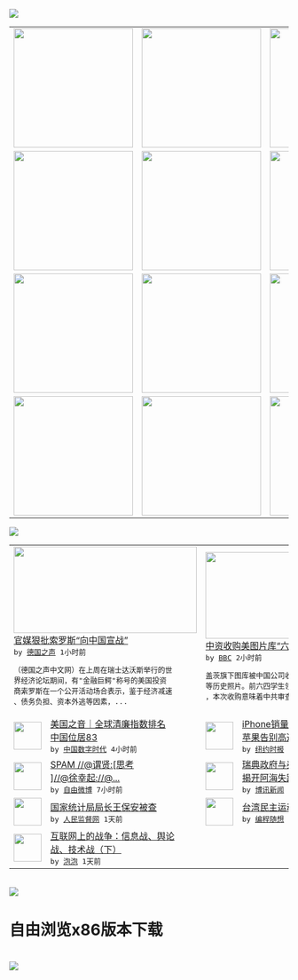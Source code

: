 

<a href="https://github.com/greatfire/z/raw/master/FreeBrowser.apk"><img src="https://raw.githubusercontent.com/greatfire/wiki/master/x/header.png" /></a><table><tr><td width="262" align="center" valign="center"><a href="https://github.com/greatfire/wiki/wiki/nyt" title="纽约时报中文网 国际纵览"><img src="https://raw.githubusercontent.com/greatfire/wiki/master/x/nyt_flag.png" width="215"/></a></td><td width="262" align="center" valign="center"><a href="https://github.com/greatfire/wiki/wiki/dw" title=""><img src="https://raw.githubusercontent.com/greatfire/wiki/master/x/dw_flag.png" width="215"/></a></td><td width="262" align="center" valign="center"><a href="https://github.com/greatfire/wiki/wiki/rmjd" title=""><img src="https://raw.githubusercontent.com/greatfire/wiki/master/x/rmjd_flag.png" width="215"/></a></td></tr><tr><td width="262" align="center" valign="center"><a href="https://github.com/paopaonetizen/website" title="泡泡 - 未经审查的互联网信息"><img src="https://raw.githubusercontent.com/greatfire/wiki/master/x/pp_flag.png" width="215"/></a></td><td width="262" align="center" valign="center"><a href="https://github.com/getlantern/mirror" title="以及自由微博和GreatFire.org官方中文论坛"><img src="https://raw.githubusercontent.com/greatfire/wiki/master/x/lantern_flag.png" width="215"/></a></td><td width="262" align="center" valign="center"><a href="https://github.com/cdtmirrors/m/" title=""><img src="https://raw.githubusercontent.com/greatfire/wiki/master/x/cdt_flag.png" width="215"/></a></td></tr><tr><td width="262" align="center" valign="center"><a href="https://github.com/program-think/blog" title="编程随想的博客"><img src="https://raw.githubusercontent.com/greatfire/wiki/master/x/pt_flag.png" width="215"/></a></td><td width="262" align="center" valign="center"><a href="https://github.com/greatfire/wiki/wiki/bbc" title=""><img src="https://raw.githubusercontent.com/greatfire/wiki/master/x/bbc_flag.png" width="215"/></a></td><td width="262" align="center" valign="center"><a href="https://github.com/freeweibo/s" title="自由微博 - 匿名和不受屏蔽的新浪微博搜索"><img src="https://raw.githubusercontent.com/greatfire/wiki/master/x/fw_flag.png" width="215"/></a></td></tr><tr><td width="262" align="center" valign="center"><a href="https://github.com/greatfire/wiki/wiki/google" title=""><img src="https://raw.githubusercontent.com/greatfire/wiki/master/x/google_flag.png" width="215"/></a></td><td width="262" align="center" valign="center"><a href="https://github.com/bxnews/boxun" title=""><img src="https://raw.githubusercontent.com/greatfire/wiki/master/x/bx_flag.png" width="215"/></a></td><td width="262" align="center" valign="center"><a href="https://github.com/greatfire/wiki/wiki/open-source" title="欢迎访问GreatFire.org开发者项目网站"><img src="https://raw.githubusercontent.com/greatfire/wiki/master/x/open-source_flag.png" width="215"/></a></td></tr></table><img src="https://raw.githubusercontent.com/greatfire/wiki/master/x/newsfeed text.png" /><table cols="4"><tr><td colspan="2" width="380"><a href="http://dw.com/p/1HkZk?maca=chi-GK-text-greatfire-all-chinese-15625-xml-mrss"><img src="http://www.dw.com/image/0,,18956926_302,00.jpg" width="330" height="156"/></a></br><a href="http://dw.com/p/1HkZk?maca=chi-GK-text-greatfire-all-chinese-15625-xml-mrss">官媒狠批索罗斯“向中国宣战”</a></br><kbd> by <a href="http://dw.de">德国之声</a> 1小时前 </kbd></br><pre>（德国之声中文网）在上周在瑞士达沃斯举行的世<br/>界经济论坛期间，有"金融巨鳄"称号的美国投资<br/>商索罗斯在一个公开活动场合表示，鉴于经济减速<br/>、债务负担、资本外逃等因素，...</pre></td><td colspan="2" width="380"><a href="http://www.bbc.com/zhongwen/simp/china/2016/01/160127_tank_man_pics_acquisition"><img src="http://a.files.bbci.co.uk/worldservice/live/assets/images/2016/01/27/160127095931_tank_man__144x81_reuters_nocredit.jpg" width="330" height="156"/></a></br><a href="http://www.bbc.com/zhongwen/simp/china/2016/01/160127_tank_man_pics_acquisition">中资收购美图片库“六四”照片命运堪忧</a></br><kbd> by <a href="http://www.bbc.co.uk/zhongwen/simp">BBC</a> 2小时前 </kbd></br><pre>盖茨旗下图库被中国公司收购，其中包括六四事件<br/>等历史照片。前六四学生领袖王丹和吾尓开希表示<br/>，本次收购意味着中共审查扩大到全球范围。</pre></td></tr><tr><td><img src="http://chinadigitaltimes.net/chinese/files/2016/01/%E6%B8%85%E5%BB%89%E6%8C%87%E6%95%B02016.png" width="50" height="50"/></td><td width="280"><a href="http://feedproxy.google.com/~r/chinadigitaltimes/zKps/~3/IOHvN6BISyE/">美国之音｜全球清廉指数排名 <br/>中国位居83</a></br><kbd> by <a href="http://chinadigitaltimes.net/chinese/">中国数字时代</a> 4小时前 </kbd></td><td><img src="http://static01.nyt.com/images/2016/01/27/technology/27apple-web/27apple-web-articleLarge.jpg" width="50" height="50"/></td><td width="280"><a href="https://d3qlz4p8smvoli.cloudfront.net/technology/20160127/c27apple/">iPhone销量增速创新低，<br/>苹果告别高速增长时代</a></br><kbd> by <a href="http://m.cn.nytimes.com/">纽约时报</a> 7小时前 </kbd></td></tr><tr><td><img src="https://raw.githubusercontent.com/greatfire/wiki/master/x/fw_logo.png" width="50" height="50"/></td><td width="280"><a href="https://freeweibo.com/weibo/3935877702902718">SPAM //@谓贤:[思考<br/>]//@徐幸起://@...</a></br><kbd> by <a href="https://freeweibo.com/">自由微博</a> 7小时前 </kbd></td><td><img src="http://www.boxun.com/news/images/2016/01/201601270034intl1.jpg" width="50" height="50"/></td><td width="280"><a href="http://www.boxun.com/news/gb/intl/2016/01/201601270034.shtml">瑞典政府与泰国警方联手调查将<br/>揭开阿海失踪之谜请看博...</a></br><kbd> by <a href="http://www.boxun.com">博讯新闻</a> 1天前 </kbd></td></tr><tr><td><img src="http://www.rmjdw.com/uploads/allimg/160126/192A3K52-0.jpg" width="50" height="50"/></td><td width="280"><a href="http://www.rmjdw.com//yongguandangan/20160126/15265.html">国家统计局局长王保安被查 </a></br><kbd> by <a href="http://www.rmjdw.com/">人民监督网</a> 1天前 </kbd></td><td><img src="http://lh3.googleusercontent.com/vU8ZzW4wa_O9VIqASs7k6acq5VlMLPoJC329h-IeSXAXWkT6c_Y1pKsQ3-VhjFuuc8qGQauA9iDzyHHZ9mxIOZG9B5YeYOndN-yfntwR0ShVxiig69AzznyLpxs0LffiDjqjpXRz1g" width="50" height="50"/></td><td width="280"><a href="http://feedproxy.google.com/~r/programthink/~3/e7PdpHrG5hI/Taiwan-Political-Movements.html">台湾民主运动和独立运动简史</a></br><kbd> by <a href="http://program-think.blogspot.com">编程随想</a> 1天前 </kbd></td></tr><tr><td><img src="https://pao-pao.net/sites/pao-pao.net/files/styles/large/public/xia_pian_wen_zhong_tu__0.jpeg?itok=mPp3TE1u" width="50" height="50"/></td><td width="280"><a href="https://pao-pao.net/article/667">互联网上的战争：信息战、舆论<br/>战、技术战（下）</a></br><kbd> by <a href="https://pao-pao.net">泡泡</a> 1天前 </kbd></td></table></br><a href="https://github.com/greatfire/z/raw/master/FreeBrowser.apk"><img src="https://raw.githubusercontent.com/greatfire/wiki/master/x/download app.png" /></a><h1>自由浏览x86版本下载<h1><a href="https://github.com/greatfire/z/raw/master/FreeBrowser-x86.apk"><img src="https://raw.githubusercontent.com/greatfire/images/master/fb86.qr.png" /></a>